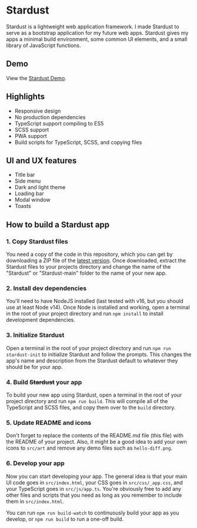 # Stardust
Stardust is a lightweight web application framework. I made Stardust to serve as a bootstrap application for my future web apps. Stardust gives my apps a minimal build environment, some common UI elements, and a small library of JavaScript functions.

## Demo
View the [Stardust Demo](https://jdgregson.github.io/stardust-demo/).

## Highlights
- Responsive design
- No production dependencies
- TypeScript support compiling to ES5
- SCSS support
- PWA support
- Build scripts for TypeScript, SCSS, and copying files

## UI and UX features
- Title bar
- Side menu
- Dark and light theme
- Loading bar
- Modal window
- Toasts

## How to build a Stardust app

### 1. Copy Stardust files
You need a copy of the code in this repository, which you can get by downloading a ZIP file of the [latest version](https://github.com/jdgregson/Stardust/archive/refs/heads/main.zip). Once downloaded, extract the Stardust files to your projects directory and change the name of the "Stardust" or "Stardust-main" folder to the name of your new app.

### 2. Install dev dependencies
You'll need to have NodeJS installed (last tested with v16, but you should use at least Node v14). Once Node is installed and working, open a terminal in the root of your project directory and run `npm install` to install development dependencies.

### 3. Initialize Stardust
Open a terminal in the root of your project directory and run `npm run stardust-init` to initialize Stardust and follow the prompts. This changes the app's name and description from the Stardust default to whatever they should be for your app.

### 4. Build ~~Stardust~~ your app
To build your new app using Stardust, open a terminal in the root of your project directory and run `npm run build`. This will compile all of the TypeScript and SCSS files, and copy them over to the `build` directory.

### 5. Update README and icons
Don't forget to replace the contents of the README.md file (this file) with the README of your project. Also, it might be a good idea to add your own icons to `src/art` and remove any demo files such as `hello-diff.png`.

### 6. Develop your app
Now you can start developing your app. The general idea is that your main UI code goes in `src/index.html`, your CSS goes in `src/css/_app.css`, and your TypeScript goes in `src/js/app.ts`. You're obviously free to add any other files and scripts that you need as long as you remember to include them in `src/index.html`.

You can run `npm run build-watch` to continuously build your app as you develop, or `npm run build` to run a one-off build.
